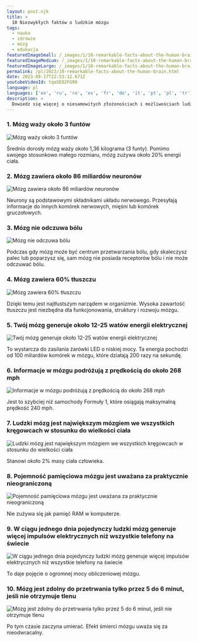 ```yaml
---
layout: post.njk
title: >
  10 Niezwykłych faktów o ludzkim mózgu
tags:
  - nauka
  - zdrowie
  - mózg
  - edukacja
featuredImageSmall: /_images/1/10-remarkable-facts-about-the-human-brain-cover-pl-small.webp
featuredImageMedium: /_images/1/10-remarkable-facts-about-the-human-brain-cover-pl-medium.webp
featuredImageLarge: /_images/1/10-remarkable-facts-about-the-human-brain-cover-pl-large.webp
permalink: /pl/2023/10-remarkable-facts-about-the-human-brain.html
date: 2023-08-17T22:53:12.671Z
youtubeVideoId: tqa5EO2FG90
language: pl
languages: ['en', 'ru', 'ro', 'es', 'fr', 'de', 'it', 'pt', 'pl', 'tr']
description: >
  Dowiedz się więcej o niesamowitych złożonościach i możliwościach ludzkiego mózgu dzięki tej liście interesujących faktów.
---
```


### 1. Mózg waży około 3 funtów

![Mózg waży około 3 funtów](/_images/8/86988638645a46a2333f8c02f12b6898-medium.webp)

Średnio dorosły mózg waży około 1,36 kilograma (3 funty). Pomimo swojego stosunkowo małego rozmiaru, mózg zużywa około 20% energii ciała.

### 2. Mózg zawiera około 86 miliardów neuronów

![Mózg zawiera około 86 miliardów neuronów](/_images/f/ff41dc12f7a12cba175ec9e675050f78-medium.webp)

Neurony są podstawowymi składnikami układu nerwowego. Przesyłają informacje do innych komórek nerwowych, mięśni lub komórek gruczołowych.

### 3. Mózg nie odczuwa bólu

![Mózg nie odczuwa bólu](/_images/0/0b4abe2c3fc6195f6af85257f5c4c2ad-medium.webp)

Podczas gdy mózg może być centrum przetwarzania bólu, gdy skaleczysz palec lub poparzysz się, sam mózg nie posiada receptorów bólu i nie może odczuwać bólu.

### 4. Mózg zawiera 60% tłuszczu

![Mózg zawiera 60% tłuszczu](/_images/a/ade8b7e9bb459638901c25b006044052-medium.webp)

Dzięki temu jest najtłustszym narządem w organizmie. Wysoka zawartość tłuszczu jest niezbędna dla funkcjonowania, struktury i rozwoju mózgu.

### 5. Twój mózg generuje około 12-25 watów energii elektrycznej

![Twój mózg generuje około 12-25 watów energii elektrycznej](/_images/1/1cc843db55712e8d56e0402682d3da25-medium.webp)

To wystarcza do zasilania żarówki LED o niskiej mocy. Ta energia pochodzi od 100 miliardów komórek w mózgu, które działają 200 razy na sekundę.

### 6. Informacje w mózgu podróżują z prędkością do około 268 mph

![Informacje w mózgu podróżują z prędkością do około 268 mph](/_images/0/0c58efc269fabd711846032e6d7a5d6e-medium.webp)

Jest to szybciej niż samochody Formuły 1, które osiągają maksymalną prędkość 240 mph.

### 7. Ludzki mózg jest największym mózgiem we wszystkich kręgowcach w stosunku do wielkości ciała

![Ludzki mózg jest największym mózgiem we wszystkich kręgowcach w stosunku do wielkości ciała](/_images/a/a8afe6984d04ae9a9e525921115eb024-medium.webp)

Stanowi około 2% masy ciała człowieka.

### 8. Pojemność pamięciowa mózgu jest uważana za praktycznie nieograniczoną

![Pojemność pamięciowa mózgu jest uważana za praktycznie nieograniczoną](/_images/5/59e39392fa74ab6e502b56056c2ed74d-medium.webp)

Nie zużywa się jak pamięć RAM w komputerze.

### 9. W ciągu jednego dnia pojedynczy ludzki mózg generuje więcej impulsów elektrycznych niż wszystkie telefony na świecie

![W ciągu jednego dnia pojedynczy ludzki mózg generuje więcej impulsów elektrycznych niż wszystkie telefony na świecie](/_images/1/1cc843db55712e8d56e0402682d3da25-medium.webp)

To daje pojęcie o ogromnej mocy obliczeniowej mózgu.

### 10. Mózg jest zdolny do przetrwania tylko przez 5 do 6 minut, jeśli nie otrzymuje tlenu

![Mózg jest zdolny do przetrwania tylko przez 5 do 6 minut, jeśli nie otrzymuje tlenu](/_images/2/27661d561559e6f57d8794b01a95fa6e-medium.webp)

Po tym czasie zaczyna umierać. Efekt śmierci mózgu uważa się za nieodwracalny.

